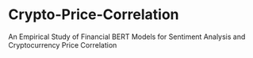 # Crypto-Price-Correlation
 An Empirical Study of Financial BERT Models for Sentiment Analysis and Cryptocurrency Price Correlation
